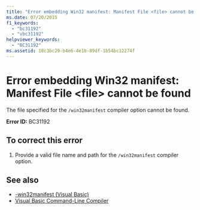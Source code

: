 ```yaml
---
title: "Error embedding Win32 manifest: Manifest File <file> cannot be found"
ms.date: 07/20/2015
f1_keywords: 
  - "bc31192"
  - "vbc31192"
helpviewer_keywords: 
  - "BC31192"
ms.assetid: 18c3bc29-b4e6-4e1b-89df-1b54bc12274f
---
```

# Error embedding Win32 manifest: Manifest File \<file> cannot be found
The file specified for the `/win32manifest` compiler option cannot be found.  
  
 **Error ID:** BC31192  
  
## To correct this error  
  
1. Provide a valid file name and path for the `/win32manifest` compiler option.  
  
## See also

- [-win32manifest (Visual Basic)](../reference/command-line-compiler/win32manifest.md)
- [Visual Basic Command-Line Compiler](../reference/command-line-compiler/index.md)
